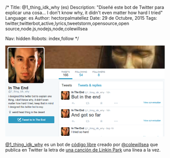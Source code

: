 /*
Title: @1_thing_idk_why (es)
Description: "Diseñé este bot de Twitter para explicar una cosa... I don't know why, it didn't even matter how hard I tried"
Language: es
Author: hectorpalmatellez
Date: 29 de Octubre, 2015
Tags: twitter,twitterbot,active,lyrics,tweetstorm,opensource,open source,node.js,nodejs,node,colewillsea

Nav: hidden
Robots: index,follow
*/

[![](/content/bots/twitterbots/images/1_thing_idk_why.png)](https://twitter.com/1_thing_idk_why)

[@1_thing_idk_why](https://twitter.com/1_thing_idk_why) es un bot de [código libre](https://github.com/coleww/1_thing_idk_why) creado por [@colewillsea](https://twitter.com/colewillsea) que publica en Twitter la letra de [una canción de Linkin Park](https://en.wikipedia.org/wiki/In_the_End) una línea a la vez.